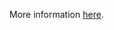 More information [here](https://docs.prismacloud.io/en/enterprise-edition/policy-reference/aws-policies/aws-general-policies/bc-aws-344).
